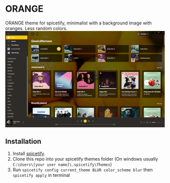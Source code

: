 # ORANGE
 ORANGE theme for spicetify, minimalist with a background image with oranges. Less random colors.
 ![Preview image](/images/default.png)

## Installation
1. Install [spicetify](https://github.com/khanhas/spicetify-cli).
2. Clone this repo into your spicetify themes folder (On windows usually ```C:\Users\[your user name]\.spicetify\Themes```)
3. Run ```spicetify config current_theme BLUR color_scheme blur``` then ```spicetify apply``` in terminal
